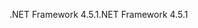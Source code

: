 <span data-ttu-id="b53b9-101">.NET Framework 4.5.1</span><span class="sxs-lookup"><span data-stu-id="b53b9-101">.NET Framework 4.5.1</span></span>